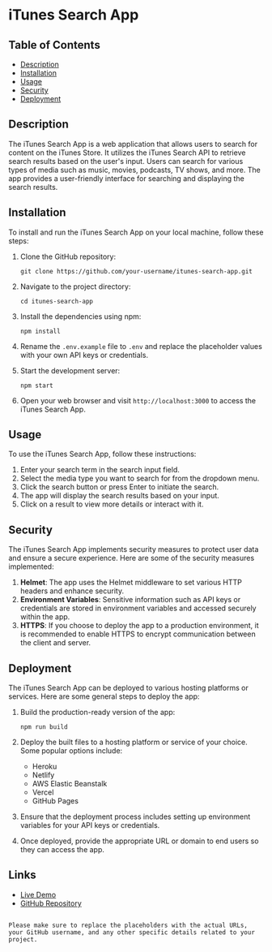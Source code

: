 # iTunes Search App

## Table of Contents
- [Description](#description)
- [Installation](#installation)
- [Usage](#usage)
- [Security](#security)
- [Deployment](#deployment)

## Description
The iTunes Search App is a web application that allows users to search for content on the iTunes Store. It utilizes the iTunes Search API to retrieve search results based on the user's input. Users can search for various types of media such as music, movies, podcasts, TV shows, and more. The app provides a user-friendly interface for searching and displaying the search results.

## Installation
To install and run the iTunes Search App on your local machine, follow these steps:

1. Clone the GitHub repository:

   ```
   git clone https://github.com/your-username/itunes-search-app.git
   ```

2. Navigate to the project directory:

   ```
   cd itunes-search-app
   ```

3. Install the dependencies using npm:

   ```
   npm install
   ```

4. Rename the `.env.example` file to `.env` and replace the placeholder values with your own API keys or credentials.

5. Start the development server:

   ```
   npm start
   ```

6. Open your web browser and visit `http://localhost:3000` to access the iTunes Search App.

## Usage
To use the iTunes Search App, follow these instructions:

1. Enter your search term in the search input field.
2. Select the media type you want to search for from the dropdown menu.
3. Click the search button or press Enter to initiate the search.
4. The app will display the search results based on your input.
5. Click on a result to view more details or interact with it.

## Security
The iTunes Search App implements security measures to protect user data and ensure a secure experience. Here are some of the security measures implemented:

1. **Helmet**: The app uses the Helmet middleware to set various HTTP headers and enhance security.
2. **Environment Variables**: Sensitive information such as API keys or credentials are stored in environment variables and accessed securely within the app.
3. **HTTPS**: If you choose to deploy the app to a production environment, it is recommended to enable HTTPS to encrypt communication between the client and server.

## Deployment
The iTunes Search App can be deployed to various hosting platforms or services. Here are some general steps to deploy the app:

1. Build the production-ready version of the app:

   ```
   npm run build
   ```

2. Deploy the built files to a hosting platform or service of your choice. Some popular options include:
   - Heroku
   - Netlify
   - AWS Elastic Beanstalk
   - Vercel
   - GitHub Pages

3. Ensure that the deployment process includes setting up environment variables for your API keys or credentials.

4. Once deployed, provide the appropriate URL or domain to end users so they can access the app.

## Links
- [Live Demo](https://your-app-url.com)
- [GitHub Repository](https://github.com/MrShifu01/itunes-search-api)

```

Please make sure to replace the placeholders with the actual URLs, your GitHub username, and any other specific details related to your project.
